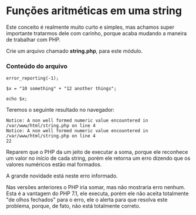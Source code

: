 # Funções aritméticas em uma string

Este conceito é realmente muito curto e simples, mas achamos super importante tratarmos dele com carinho, porque acaba mudando a maneira de trabalhar com PHP.

Crie um arquivo chamado **string.php**, para este módulo.

### Conteúdo do arquivo

```
error_reporting(-1);

$x = "10 something" + "12 another things";

echo $x;
```

Teremos o seguinte resultado no navegador:

```
Notice: A non well formed numeric value encountered in /var/www/html/string.php on line 4
Notice: A non well formed numeric value encountered in /var/www/html/string.php on line 4
22
```

Reparem que o PHP da um jeito de executar a soma, porque ele reconhece um valor no início de cada string, porém ele retorna um erro dizendo que os valores numéricos estão mal formados.

A grande novidade está neste erro informado.

Nas versões anteriores o PHP iria somar, mas não mostraria erro nenhum. Esta é a vantagem do PHP 7.1, ele executa, porém ele não aceita totalmente "de olhos fechados" para o erro, ele o alerta para que resolva este problema, porque, de fato, não está totalmente correto.
